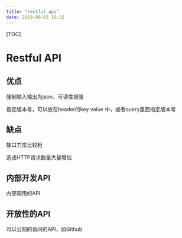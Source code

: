 ```yaml
---
title: "restful_api"
date: 2019-08-03 16:32
---
```

[TOC]



# Restful API

## 优点

强制输入输出为json，可读性很强

指定版本号，可以放在header的key value 中，或者query里面指定版本号





## 缺点

接口力度比较粗

造成HTTP请求数量大量增加





## 内部开发API

内部调用的API



## 开放性的API

可以公网的访问的API，如Github 
